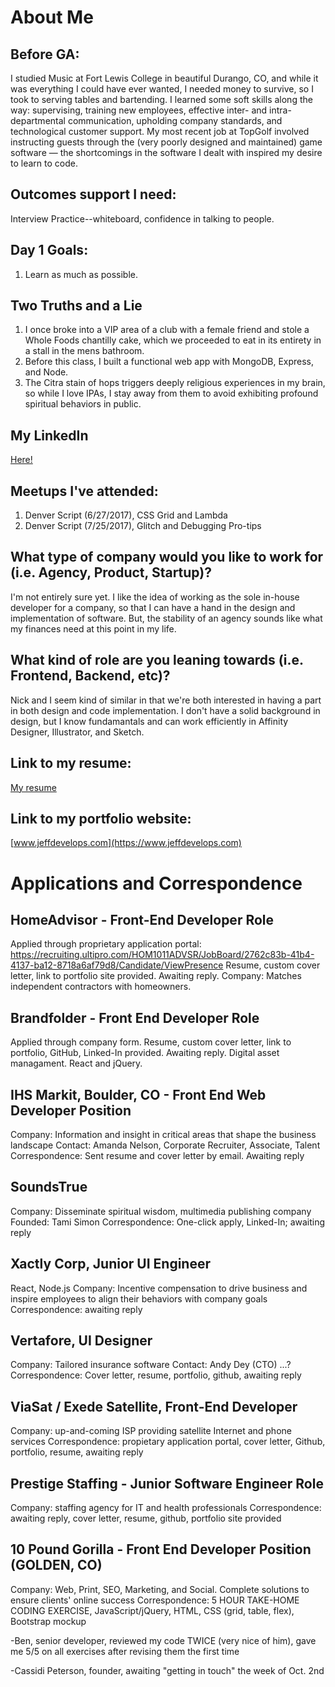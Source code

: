 # About Me

## Before GA:
I studied Music at Fort Lewis College in beautiful Durango, CO, and while it was everything I could have ever wanted, I needed money to survive, so I took to serving tables and bartending. I learned some soft skills along the way: supervising, training new employees, effective inter- and intra-departmental communication, upholding company standards, and technological customer support. My most recent job at TopGolf involved instructing guests through the (very poorly designed and maintained) game software &mdash; the shortcomings in the software I dealt with inspired my desire to learn to code.

## Outcomes support I need:
 Interview Practice--whiteboard, confidence in talking to people. 

## Day 1 Goals:
1. Learn as much as possible.

## Two Truths and a Lie

1. I once broke into a VIP area of a club with a female friend and stole a Whole Foods chantilly cake, which we proceeded to eat in its entirety in
a stall in the mens bathroom. 
2. Before this class, I built a functional web app with MongoDB, Express, and Node. 
3. The Citra stain of hops triggers deeply religious experiences in my brain, so while I love IPAs, I stay away from them to avoid exhibiting
profound spiritual behaviors in public.

## My LinkedIn
[Here!](https://www.linkedin.com/in/jeff-develops/)

## Meetups I've attended:
1. Denver Script (6/27/2017), CSS Grid and Lambda
2. Denver Script (7/25/2017), Glitch and Debugging Pro-tips

## What type of company would you like to work for (i.e. Agency, Product, Startup)?
I'm not entirely sure yet. I like the idea of working as the sole in-house developer for a company, so that I can have a hand in the design and implementation of software. But, the stability of an agency sounds like what my finances need at this point in my life. 

## What kind of role are you leaning towards (i.e. Frontend, Backend, etc)?
Nick and I seem kind of similar in that we're both interested in having a part in both design and code implementation. I don't have a solid
background in design, but I know fundamantals and can work efficiently in Affinity Designer, Illustrator, and Sketch.

## Link to my resume: 
[My resume](./Jeff_Reynolds_Resume.pdf)

## Link to my portfolio website: 
[www.jeffdevelops.com](https://www.jeffdevelops.com)

# Applications and Correspondence
## HomeAdvisor - Front-End Developer Role
Applied through proprietary application portal: https://recruiting.ultipro.com/HOM1011ADVSR/JobBoard/2762c83b-41b4-4137-ba12-8718a6af79d8/Candidate/ViewPresence Resume, custom cover letter, link to portfolio site provided.
Awaiting reply.
Company: Matches independent contractors with homeowners.

## Brandfolder - Front End Developer Role
Applied through company form. Resume, custom cover letter, link to portfolio, GitHub, Linked-In provided. Awaiting reply.
Digital asset managament. React and jQuery.

## IHS Markit, Boulder, CO - Front End Web Developer Position
Company: Information and insight in critical areas that shape the business landscape
Contact: Amanda Nelson, Corporate Recruiter, Associate, Talent
Correspondence:
Sent resume and cover letter by email. Awaiting reply

## SoundsTrue
Company: Disseminate spiritual wisdom, multimedia publishing company
Founded: Tami Simon
Correspondence: One-click apply, Linked-In; awaiting reply

## Xactly Corp, Junior UI Engineer
React, Node.js
Company: Incentive compensation to drive business and inspire employees to align their behaviors with company goals
Correspondence: awaiting reply

## Vertafore, UI Designer
Company: Tailored insurance software
Contact: Andy Dey (CTO) ...?
Correspondence: Cover letter, resume, portfolio, github, awaiting reply

## ViaSat / Exede Satellite, Front-End Developer
Company: up-and-coming ISP providing satellite Internet and phone services
Correspondence: propietary application portal, cover letter, Github, portfolio, resume, awaiting reply

## Prestige Staffing - Junior Software Engineer Role
Company: staffing agency for IT and health professionals
Correspondence: awaiting reply, cover letter, resume, github, portfolio site provided

## 10 Pound Gorilla - Front End Developer Position (GOLDEN, CO)
Company: Web, Print, SEO, Marketing, and Social. Complete solutions to ensure clients' online success
Correspondence: 5 HOUR TAKE-HOME CODING EXERCISE, JavaScript/jQuery, HTML, CSS (grid, table, flex), Bootstrap mockup

-Ben, senior developer, reviewed my code TWICE (very nice of him), gave me 5/5 on all exercises after revising them the first time
 
 -Cassidi Peterson, founder, awaiting "getting in touch" the week of Oct. 2nd

